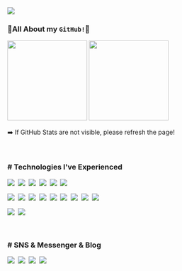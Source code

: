 <img src="https://capsule-render.vercel.app/api?type=slice&color=FE2E64&height=200&section=header&text=Welcome to my GitHub!%&fontSize=40&fontColor=FFFFFF&rotate=13&fontAlign=65&fontAlignY=41" />

### 💎All About my `GitHub!`💎

<p align="left">
<img height="180em" src="https://github-readme-stats-pedz-alimhanhan.vercel.app/api?username=alimhanhan&theme=radical&show_icons=true&include_all_commits=true&count_private=true" />
<img height="180em" src="https://github-readme-stats-pedz-alimhanhan.vercel.app/api/top-langs/?username=alimhanhan&layout=compact&theme=dark&hide=jupyter%20notebook&langs_count=10&card_width=490" />
</p>
➡️ If GitHub Stats are not visible, please refresh the page!
</p>
<br>
<h3># Technologies I've Experienced</h3>
<p>
  <img src="https://img.shields.io/badge/HTML5-E34F26?style=flat-square&logo=HTML5&logoColor=white"/></a>&nbsp
  <img src="https://img.shields.io/badge/C-A8B9CC?style=flat-square&logo=C&logoColor=white"/></a>&nbsp
  <img src="https://img.shields.io/badge/C++-00599C?style=flat-square&logo=C++&logoColor=white"/></a>&nbsp
  <img src="https://img.shields.io/badge/Java-007396?style=flat-square&logo=Java&logoColor=white"/></a>&nbsp
  <img src="https://img.shields.io/badge/Python-3766AB?style=flat-square&logo=Python&logoColor=white"/></a>&nbsp
  <img src="https://img.shields.io/badge/Kotlin-7F52FF?style=flat-square&logo=Kotlin&logoColor=white"/></a>&nbsp
</p>
<p>
  <img src="https://img.shields.io/badge/VMware-607078?style=flat-square&logo=VMware&logoColor=white"/></a>&nbsp
  <img src="https://img.shields.io/badge/Git-F05032?style=flat-square&logo=Git&logoColor=white"/></a>&nbsp
  <img src="https://img.shields.io/badge/Mysql-E6B91E?style=flat-square&logo=MySql&logoColor=000000"/></a>&nbsp
  <img src="https://img.shields.io/badge/Linux-FCC624?style=flat-square&logo=Linux&logoColor=000000"/></a>&nbsp
  <img src="https://img.shields.io/badge/Kali Linux-557C94?style=flat-square&logo=Kali Linux&logoColor=white"/></a>&nbsp
  <img src="https://img.shields.io/badge/Docker-2496ED?style=flat-square&logo=Docker&logoColor=white"/></a>&nbsp
  <img src="https://img.shields.io/badge/Apache Tomcat-F8DC75?style=flat-square&logo=Apache Tomcat&logoColor=000000"/></a>&nbsp
  <img src="https://img.shields.io/badge/Burp Suite-00979D?style=flat-square&logo=Buefy&logoColor=white"/></a>&nbsp
  <img src="https://img.shields.io/badge/Wireshark-1679A7?style=flat-square&logo=wireshark&logoColor=white"/></a>&nbsp
</p>
<p>
  <img src="https://img.shields.io/badge/Raspberry Pi-A22846?style=flat-square&logo=Raspberry Pi&logoColor=white"/></a>&nbsp
  <img src="https://img.shields.io/badge/Arduino-00878F?style=flat-square&logo=Arduino&logoColor=white"/></a>&nbsp
</p>
<br>
<h3># SNS & Messenger & Blog</h3>
<p>
  <a href="https://alim11.tistory.com/"><img src="https://img.shields.io/badge/Personal%20Blog-000000?style=flat-square&logo=Tistory&logoColor=white&link=https://alim11.tistory.com"/></a>&nbsp
  <a href="https://www.instagram.com/convertme11/"><img src="https://img.shields.io/badge/Instagram-E4405F?style=flat-square&logo=Instagram&logoColor=white&link=https://www.instagram.com/hye_inisfree/"/></a>&nbsp
  <a href="mailto:mw113232@gmail.com"><img src="https://img.shields.io/badge/Gmail-d14836?style=flat-square&logo=Gmail&logoColor=white&link=mw113232@gmail.com"/></a>&nbsp
  <a href="mailto:alim11@naver.com"><img src="https://img.shields.io/badge/Naver Mail-03C75A?style=flat-square&logo=Naver&logoColor=white&link=alim11@naver.com"/></a>
</p>
